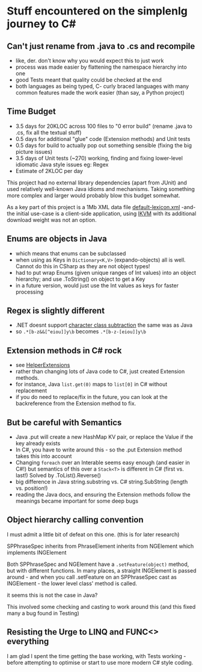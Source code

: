 # Stuff encountered on the simplenlg journey to C#

## Can't just rename from .java to .cs and recompile
* like, der. don't know why you would expect this to just work
* process was made easier by flattening the namespace hierarchy into one
* good Tests meant that quality could be checked at the end
* both languages as being typed, C- curly braced languages with many common features made the work easier (than say, a Python project)

## Time Budget
* 3.5 days for 20KLOC across 100 files to "0 error build" (rename .java to .cs, fix all the textual stuff)
* 0.5 days for additional "glue" code (Extension methods) and Unit tests
* 0.5 days for build to actually pop out something sensible (fixing the big picture issues)
* 3.5 days of Unit tests (~270) working, finding and fixing lower-level idiomatic Java style issues eg: Regex
* Estimate of 2KLOC per day

This project had no external library dependencies (apart from JUnit) and used relatively well-known Java idioms and mechanisms. Taking something more complex and larger would probably blow this budget somewhat.

As a key part of this project is a 1Mb XML data file [default-lexicon.xml](https://github.com/nickhodge/SharpSimpleNLG/blob/master/SharpSimpleNLG/lexicon/default-lexicon.xml) -and- the initial use-case is a client-side application, using [IKVM](https://www.ikvm.net/) with its additional download weight was not an option.

## Enums are objects in Java 
* which means that enums can be subclassed
* when using as Keys in ```Dictionary<K,V>``` (expando-objects) all is well. Cannot do this in CSharp as they are not object types!
* had to put wrap Enums (given unique ranges of Int values) into an object hierarchy; and use .ToString() on object to get a Key
* in a future version, would just use the Int values as keys for faster processing

## Regex is slightly different
* .NET doesnt support [character class subtraction](http://www.rexegg.com/regex-class-operations.html#intersection_workaround) the same was as Java
* so ```.*[b-z&&[^eiou]]y\b``` becomes ```.*[b-z-[eiou]]y\b```

## Extension methods in C# rock
* see [HelperExtensions](https://github.com/nickhodge/SharpSimpleNLG/blob/master/SharpSimpleNLG/helperextensions/HelperExtensions.cs)
* rather than changing lots of Java code to C#, just created Extension methods.
* for instance, Java ```list.get(0)``` maps to ```list[0]``` in C# without replacement
* if you do need to replace/fix in the future, you can look at the backreference from the Extension method to fix.

## But be careful with Semantics
* Java .put will create a new HashMap KV pair, or replace the Value if the key already exists
* In C#, you have to write around this - so the .put Extension method takes this into account
* Changing ```foreach``` over an Interable seems easy enough (and easier in C#!) but semantics of this over a ```Stack<T>``` is different in C# (first vs. last!) Solved by .ToList().Reverse()
* big difference in Java string.substring vs. C# string.SubString (length vs. position!)
* reading the Java docs, and ensuring the Extension methods follow the meanings became important for some deep bugs

## Object hierarchy calling convention
I must admit a little bit of defeat on this one. (this is for later research)

SPPhraseSpec inherits from PhraseElement inherits from NGElement which implements INGElement

Both SPPhraseSpec and NGElement have a ```.setFeature(object)``` method, but with different functions. In many places, a straight INGElement is passed around - and when you call .setFeature on an SPPhraseSpec cast as INGElement - the lower level class' method is called.

it seems this is not the case in Java?

This involved some checking and casting to work around this (and this fixed many a bug found in Testing)

## Resisting the Urge to LINQ and FUNC<> everything

I am glad I spent the time getting the base working, with Tests working - before attempting to optimise or start to use more modern C# style coding. 
